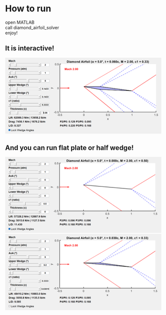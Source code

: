 # How to run

open MATLAB \
call diamond_airfoil_solver \
enjoy!

## It is interactive!

<img src="assets/diamond.png" alt="Diamond Airfoil" width="800">

## And you can run flat plate or half wedge!

<img src="assets/flat_plate.png" alt="Flat Plate" width="800">
<img src="assets/half_wedge.png" alt="Half Wedge" width="800">